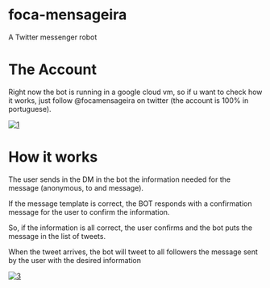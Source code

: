 # foca-mensageira
 A Twitter messenger robot


# The Account
  Right now the bot is running in a google cloud vm, so if u want to check how it works, just follow @focamensageira on twitter
 (the account is 100% in portuguese).
 
 <a href="https://ibb.co/S5P4d1t"><img src="https://i.ibb.co/0mcRFWC/1.jpg" alt="1" border="0"></a>

# How it works
 The user sends in the DM in the bot the information needed for the message (anonymous, to and message).
 
 If the message template is correct, the BOT responds with a confirmation message for the user to confirm the information.
 
 So, if the information is all correct, the user confirms and the bot puts the message in the list of tweets.
 
 When the tweet arrives, the bot will tweet to all followers the message sent by the user with the desired information 

 <a href="https://ibb.co/MGhLNHy"><img src="https://i.ibb.co/z75wfgW/3.jpg" alt="3" border="0"></a>

